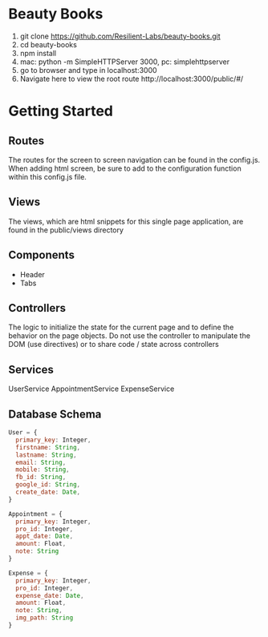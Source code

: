 # Beauty Books

1. git clone https://github.com/Resilient-Labs/beauty-books.git
2. cd beauty-books
3. npm install
4. mac: python -m SimpleHTTPServer 3000, pc: simplehttpserver
5. go to browser and type in localhost:3000
6. Navigate here to view the root route http://localhost:3000/public/#/

# Getting Started

## Routes 
The routes for the screen to screen navigation can be found in the config.js. When adding html screen, be sure to add to the configuration function within this config.js file.

## Views
The views, which are html snippets for this single page application, are found in the public/views directory

## Components
- Header
- Tabs

## Controllers
The logic to initialize the state for the current page and to define the behavior on the page objects. Do not use the controller to manipulate the DOM (use directives) or to share code / state across controllers 

## Services
UserService
AppointmentService
ExpenseService

## Database Schema 
``` javascript
User = {
  primary_key: Integer,
  firstname: String,
  lastname: String,
  email: String,
  mobile: String,
  fb_id: String,
  google_id: String,
  create_date: Date,
}

Appointment = {
  primary_key: Integer,
  pro_id: Integer,
  appt_date: Date,
  amount: Float,
  note: String
}

Expense = {
  primary_key: Integer,
  pro_id: Integer,
  expense_date: Date,
  amount: Float,
  note: String,
  img_path: String
}
```
